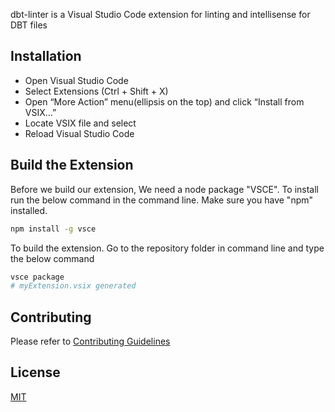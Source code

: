 

dbt-linter is a Visual Studio Code extension for linting and intellisense for DBT files

## Installation
- Open Visual Studio Code
- Select Extensions (Ctrl + Shift + X)
- Open “More Action” menu(ellipsis on the top) and click “Install from VSIX…”
- Locate VSIX file and select
- Reload Visual Studio Code

## Build the Extension
Before we build our extension, We need a node package "VSCE". To install run the below command in the command line. Make sure you have "npm" installed.

```bash
npm install -g vsce
```
To build the extension. Go to the repository folder in command line and type the below command
```bash
vsce package
# myExtension.vsix generated
```
## Contributing
Please refer to [Contributing Guidelines](https://github.com/visualbis/dbt-linter/blob/master/Contributing.MD)

## License
[MIT](https://choosealicense.com/licenses/mit/)
